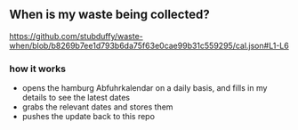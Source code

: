 ## When is my waste being collected?
  https://github.com/stubduffy/waste-when/blob/b8269b7ee1d793b6da75f63e0cae99b31c559295/cal.json#L1-L6
  
  ### how it works
  - opens the hamburg Abfuhrkalendar on a daily basis, and fills in my details to see the latest dates
  - grabs the relevant dates and stores them
  - pushes the update back to this repo
  
